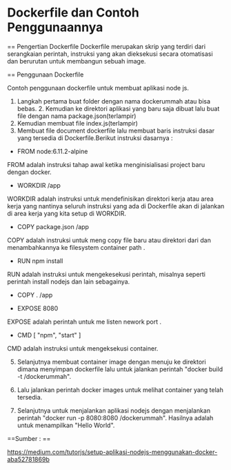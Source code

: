 # Dockerfile dan Contoh Penggunaannya

== Pengertian Dockerfile
Dockerfile merupakan skrip yang terdiri dari serangkaian perintah, instruksi yang akan dieksekusi secara otomatisasi dan berurutan untuk membangun sebuah image.

== Penggunaan Dockerfile 

Contoh penggunaan dockerfile untuk membuat aplikasi node js. 

1. Langkah pertama buat folder dengan nama dockerummah atau bisa bebas. 2. Kemudian ke direktori aplikasi yang baru saja dibuat lalu buat file dengan nama package.json(terlampir)
3. Kemudian membuat file index.js(terlampir)
4. Membuat file document dockerfile lalu membuat baris instruksi dasar yang tersedia di Dockerfile.Berikut instruksi dasarnya :

* FROM node:6.11.2-alpine

FROM adalah instruksi tahap awal ketika menginisialisasi project baru dengan docker.

* WORKDIR /app

WORKDIR adalah instruksi untuk mendefinisikan direktori kerja atau area kerja yang nantinya seluruh instruksi yang ada di Dockerfile akan di jalankan di area kerja yang kita setup di WORKDIR.

* COPY package.json /app

COPY adalah instruksi untuk meng copy file baru atau direktori dari <src> dan menambahkannya ke filesystem container path <dest>.

* RUN npm install

RUN adalah instruksi untuk mengekesekusi perintah, misalnya seperti perintah install nodejs dan lain sebagainya.

* COPY . /app

* EXPOSE 8080

EXPOSE adalah perintah untuk me listen nework port .

* CMD [ "npm", "start" ]

CMD adalah instruksi untuk mengeksekusi container. 

5. Selanjutnya membuat container image dengan menuju ke direktori dimana menyimpan dockerfile lalu untuk jalankan perintah "docker build -t <Rohmatul1>/dockerummah".

6. Lalu jalankan perintah docker images untuk melihat container yang telah tersedia.

7. Selanjutnya untuk menjalankan aplikasi nodejs dengan menjalankan perintah "docker run -p 8080:8080 <Rohmatul1>/dockerummah". Hasilnya adalah untuk menampilkan "Hello World".

==Sumber : ==

https://medium.com/tutorjs/setup-aplikasi-nodejs-menggunakan-docker-aba52781869b